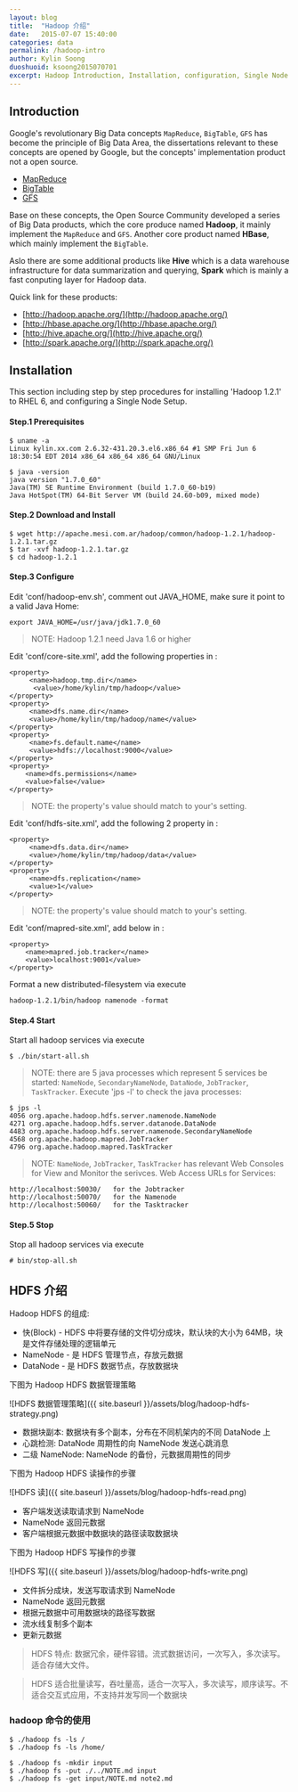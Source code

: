 ```yaml
---
layout: blog
title:  "Hadoop 介绍"
date:   2015-07-07 15:40:00
categories: data
permalink: /hadoop-intro
author: Kylin Soong
duoshuoid: ksoong2015070701
excerpt: Hadoop Introduction, Installation, configuration, Single Node Setup
---
```


## Introduction

Google's revolutionary Big Data concepts `MapReduce`, `BigTable`, `GFS` has become the principle of Big Data Area, the dissertations relevant to these concepts are opened by Google, but the concepts' implementation product not a open source. 

* [MapReduce](http://static.googleusercontent.com/media/research.google.com/en/us/archive/mapreduce-osdi04.pdf)
* [BigTable](http://static.googleusercontent.com/media/research.google.com/en/us/archive/bigtable-osdi06.pdf)
* [GFS](http://static.googleusercontent.com/media/research.google.com/en/us/archive/gfs-sosp2003.pdf)

Base on these concepts, the Open Source Community developed a series of Big Data products, which the core produce named **Hadoop**, it mainly implement the `MapReduce` and `GFS`. Another core product named **HBase**, which mainly implement the `BigTable`. 

Aslo there are some additional products like **Hive** which is a data warehouse infrastructure for data summarization and querying, **Spark** which is mainly a fast conputing layer for Hadoop data.

Quick link for these products:

- [http://hadoop.apache.org/](http://hadoop.apache.org/)
- [http://hbase.apache.org/](http://hbase.apache.org/)
- [http://hive.apache.org/](http://hive.apache.org/)
- [http://spark.apache.org/](http://spark.apache.org/)

## Installation

This section including step by step procedures for installing 'Hadoop 1.2.1' to RHEL 6, and configuring a Single Node Setup.

#### Step.1 Prerequisites

~~~
$ uname -a
Linux kylin.xx.com 2.6.32-431.20.3.el6.x86_64 #1 SMP Fri Jun 6 18:30:54 EDT 2014 x86_64 x86_64 x86_64 GNU/Linux

$ java -version
java version "1.7.0_60"
Java(TM) SE Runtime Environment (build 1.7.0_60-b19)
Java HotSpot(TM) 64-Bit Server VM (build 24.60-b09, mixed mode)
~~~

#### Step.2 Download and Install

~~~
$ wget http://apache.mesi.com.ar/hadoop/common/hadoop-1.2.1/hadoop-1.2.1.tar.gz
$ tar -xvf hadoop-1.2.1.tar.gz
$ cd hadoop-1.2.1
~~~

#### Step.3 Configure

Edit 'conf/hadoop-env.sh', comment out JAVA_HOME, make sure it point to a valid Java Home:

~~~
export JAVA_HOME=/usr/java/jdk1.7.0_60
~~~

> NOTE: Hadoop 1.2.1 need Java 1.6 or higher

Edit 'conf/core-site.xml', add the following properties in <configuration>:

~~~
<property>
     <name>hadoop.tmp.dir</name>
      <value>/home/kylin/tmp/hadoop</value>
</property>
<property>
     <name>dfs.name.dir</name>
     <value>/home/kylin/tmp/hadoop/name</value>
</property>
<property>
     <name>fs.default.name</name>
     <value>hdfs://localhost:9000</value>
</property>
<property>
    <name>dfs.permissions</name>
    <value>false</value>
</property>
~~~

> NOTE: the property's value should match to your's setting.

Edit 'conf/hdfs-site.xml', add the following 2 property in <configuration>:

~~~
<property>
     <name>dfs.data.dir</name>
     <value>/home/kylin/tmp/hadoop/data</value>
</property>
<property>
     <name>dfs.replication</name>
     <value>1</value>
</property>
~~~

> NOTE: the property's value should match to your's setting.

Edit 'conf/mapred-site.xml', add below in <configuration>:

~~~
<property>
    <name>mapred.job.tracker</name>
    <value>localhost:9001</value>
</property>
~~~

Format a new distributed-filesystem via execute

~~~
hadoop-1.2.1/bin/hadoop namenode -format
~~~

#### Step.4 Start

Start all hadoop services via execute

~~~
$ ./bin/start-all.sh
~~~

> NOTE: there are 5 java processes which represent 5 services be started: `NameNode`, `SecondaryNameNode`, `DataNode`, `JobTracker`, `TaskTracker`. Execute 'jps -l' to check the java processes:

~~~
$ jps -l
4056 org.apache.hadoop.hdfs.server.namenode.NameNode
4271 org.apache.hadoop.hdfs.server.datanode.DataNode
4483 org.apache.hadoop.hdfs.server.namenode.SecondaryNameNode
4568 org.apache.hadoop.mapred.JobTracker
4796 org.apache.hadoop.mapred.TaskTracker
~~~

> NOTE: `NameNode`, `JobTracker`, `TaskTracker` has relevant Web Consoles for View and Monitor the serivces. Web Access URLs for Services:

~~~
http://localhost:50030/   for the Jobtracker
http://localhost:50070/   for the Namenode
http://localhost:50060/   for the Tasktracker
~~~

#### Step.5 Stop

Stop all hadoop services via execute

~~~
# bin/stop-all.sh
~~~

## HDFS 介绍

Hadoop HDFS 的组成:

* 快(Block) - HDFS 中将要存储的文件切分成块，默认块的大小为 64MB，块是文件存储处理的逻辑单元
* NameNode - 是 HDFS 管理节点，存放元数据
* DataNode - 是 HDFS 数据节点，存放数据块

下图为 Hadoop HDFS 数据管理策略

![HDFS 数据管理策略]({{ site.baseurl }}/assets/blog/hadoop-hdfs-strategy.png)

* 数据块副本: 数据块有多个副本，分布在不同机架内的不同 DataNode 上
* 心跳检测: DataNode 周期性的向 NameNode 发送心跳消息
* 二级 NameNode: NameNode 的备份，元数据周期性的同步

下图为 Hadoop HDFS 读操作的步骤

![HDFS 读]({{ site.baseurl }}/assets/blog/hadoop-hdfs-read.png)

* 客户端发送读取请求到 NameNode
* NameNode 返回元数据
* 客户端根据元数据中数据块的路径读取数据块

下图为 Hadoop HDFS 写操作的步骤

![HDFS 写]({{ site.baseurl }}/assets/blog/hadoop-hdfs-write.png)

* 文件拆分成块，发送写取请求到 NameNode
* NameNode 返回元数据
* 根据元数据中可用数据块的路径写数据
* 流水线复制多个副本
* 更新元数据

> HDFS 特点: 数据冗余，硬件容错。流式数据访问，一次写入，多次读写。适合存储大文件。

> HDFS 适合批量读写，吞吐量高，适合一次写入，多次读写，顺序读写。不适合交互式应用，不支持并发写同一个数据块

### hadoop 命令的使用

~~~
$ ./hadoop fs -ls /
$ ./hadoop fs -ls /home/

$ ./hadoop fs -mkdir input
$ ./hadoop fs -put ./../NOTE.md input
$ ./hadoop fs -get input/NOTE.md note2.md 
~~~
